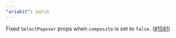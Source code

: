 ```yaml
---
"ariakit": patch
---
```


Fixed `SelectPopover` props when `composite` is set to `false`. ([#1581](https://github.com/ariakit/ariakit/pull/1581))
